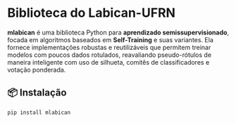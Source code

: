# Biblioteca do Labican-UFRN

**mlabican** é uma biblioteca Python para **aprendizado semissupervisionado**, focada em algoritmos baseados em **Self-Training** e suas variantes. Ela fornece implementações robustas e reutilizáveis que permitem treinar modelos com poucos dados rotulados, reavaliando pseudo-rótulos de maneira inteligente com uso de silhueta, comitês de classificadores e votação ponderada.

## 📦 Instalação

```bash
pip install mlabican
